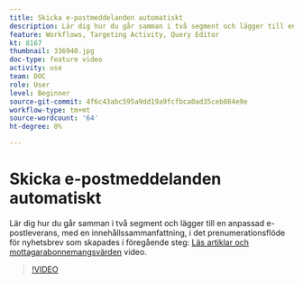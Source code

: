 ```yaml
---
title: Skicka e-postmeddelanden automatiskt
description: Lär dig hur du går samman i två segment och lägger till en anpassad e-postleverans, som innehåller en innehållssammanfattning, i prenumerationsflödet för nyhetsbrev.
feature: Workflows, Targeting Activity, Query Editor
kt: 8167
thumbnail: 336940.jpg
doc-type: feature video
activity: use
team: DOC
role: User
level: Beginner
source-git-commit: 4f6c43abc595a9dd19a9fcfbca0ad35ceb084e9e
workflow-type: tm+mt
source-wordcount: '64'
ht-degree: 0%

---
```



# Skicka e-postmeddelanden automatiskt

Lär dig hur du går samman i två segment och lägger till en anpassad e-postleverans, med en innehållssammanfattning, i det prenumerationsflöde för nyhetsbrev som skapades i föregående steg: [Läs artiklar och mottagarabonnemangsvärden](/help/tutorial-using-soap-apis/query-articles-and-recipient-subscription-values.md) video.

>[!VIDEO](https://video.tv.adobe.com/v/336904?quality=12)
